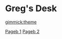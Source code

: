 <!--
  -- Name of your wiki
  --
  -- Do NOT remove the leading `#` character.
  --
  -- For example:
  --
  --    # Greg's Desk
  -->

# Greg's Desk

<!--
  -- Default theme
  
   See: http://dynalon.github.io/mdwiki/#!customizing.md#Theme_chooser
  
   For example:
  
       [gimmick:theme](slate)
  
   Note that non-default themes will require Web access; or else you'll have to instead load the CSS file yourself as part of the index.html.
-->

[gimmick:theme](slate)

<!--
  -- Navigation
  --
  -- See: http://dynalon.github.io/mdwiki/#!quickstart.md#Adding_a_navigation
-->

[Pageb 1](pages/page1.md)
[Pageb 2](pages/page2.md)
